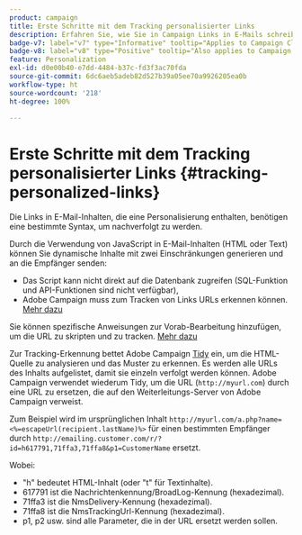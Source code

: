 ```yaml
---
product: campaign
title: Erste Schritte mit dem Tracking personalisierter Links
description: Erfahren Sie, wie Sie in Campaign Links in E-Mails schreiben, die personalisiert werden können und das Tracking unterstützen.
badge-v7: label="v7" type="Informative" tooltip="Applies to Campaign Classic v7"
badge-v8: label="v8" type="Positive" tooltip="Also applies to Campaign v8"
feature: Personalization
exl-id: d0e00b40-e7dd-4484-b37c-fd3f3ac70fda
source-git-commit: 6dc6aeb5adeb82d527b39a05ee70a9926205ea0b
workflow-type: ht
source-wordcount: '218'
ht-degree: 100%

---
```


# Erste Schritte mit dem Tracking personalisierter Links {#tracking-personalized-links}



Die Links in E-Mail-Inhalten, die eine Personalisierung enthalten, benötigen eine bestimmte Syntax, um nachverfolgt zu werden.

Durch die Verwendung von JavaScript in E-Mail-Inhalten (HTML oder Text) können Sie dynamische Inhalte mit zwei Einschränkungen generieren und an die Empfänger senden:

* Das Script kann nicht direkt auf die Datenbank zugreifen (SQL-Funktion und API-Funktionen sind nicht verfügbar),
* Adobe Campaign muss zum Tracken von Links URLs erkennen können. [Mehr dazu](detecting-tracking-urls.md)

Sie können spezifische Anweisungen zur Vorab-Bearbeitung hinzufügen, um die URL zu skripten und zu tracken. [Mehr dazu](pre-processing-instructions.md)

Zur Tracking-Erkennung bettet Adobe Campaign [Tidy](https://www.html-tidy.org/) ein, um die HTML-Quelle zu analysieren und das Muster zu erkennen. Es werden alle URLs des Inhalts aufgelistet, damit sie einzeln verfolgt werden können. Adobe Campaign verwendet wiederum Tidy, um die URL (`http://myurl.com`) durch eine URL zu ersetzen, die auf den Weiterleitungs-Server von Adobe Campaign verweist.

Zum Beispiel wird im ursprünglichen Inhalt `http://myurl.com/a.php?name=<%=escapeUrl(recipient.lastName)%>` für einen bestimmten Empfänger durch `http://emailing.customer.com/r/?id=h617791,71ffa3,71ffa8&p1=CustomerName` ersetzt. 

Wobei:

* &quot;h&quot; bedeutet HTML-Inhalt (oder &quot;t&quot; für Textinhalte).
* 617791 ist die Nachrichtenkennung/BroadLog-Kennung (hexadezimal).
* 71ffa3 ist die NmsDelivery-Kennung (hexadezimal).
* 71ffa8 ist die NmsTrackingUrl-Kennung (hexadezimal).
* p1, p2 usw. sind alle Parameter, die in der URL ersetzt werden sollen.
